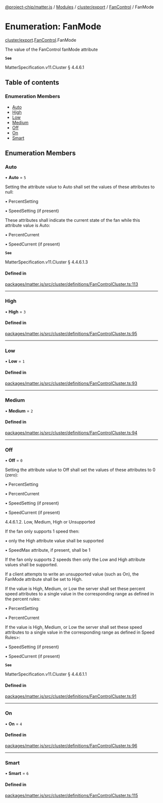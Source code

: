 [@project-chip/matter.js](../README.md) / [Modules](../modules.md) / [cluster/export](../modules/cluster_export.md) / [FanControl](../modules/cluster_export.FanControl.md) / FanMode

# Enumeration: FanMode

[cluster/export](../modules/cluster_export.md).[FanControl](../modules/cluster_export.FanControl.md).FanMode

The value of the FanControl fanMode attribute

**`See`**

MatterSpecification.v11.Cluster § 4.4.6.1

## Table of contents

### Enumeration Members

- [Auto](cluster_export.FanControl.FanMode.md#auto)
- [High](cluster_export.FanControl.FanMode.md#high)
- [Low](cluster_export.FanControl.FanMode.md#low)
- [Medium](cluster_export.FanControl.FanMode.md#medium)
- [Off](cluster_export.FanControl.FanMode.md#off)
- [On](cluster_export.FanControl.FanMode.md#on)
- [Smart](cluster_export.FanControl.FanMode.md#smart)

## Enumeration Members

### Auto

• **Auto** = ``5``

Setting the attribute value to Auto shall set the values of these attributes to null:

  • PercentSetting

  • SpeedSetting (if present)

These attributes shall indicate the current state of the fan while this attribute value is Auto:

  • PercentCurrent

  • SpeedCurrent (if present)

**`See`**

MatterSpecification.v11.Cluster § 4.4.6.1.3

#### Defined in

[packages/matter.js/src/cluster/definitions/FanControlCluster.ts:113](https://github.com/project-chip/matter.js/blob/5f71eedebdb9fa54338bde320c311bb359b7455d/packages/matter.js/src/cluster/definitions/FanControlCluster.ts#L113)

___

### High

• **High** = ``3``

#### Defined in

[packages/matter.js/src/cluster/definitions/FanControlCluster.ts:95](https://github.com/project-chip/matter.js/blob/5f71eedebdb9fa54338bde320c311bb359b7455d/packages/matter.js/src/cluster/definitions/FanControlCluster.ts#L95)

___

### Low

• **Low** = ``1``

#### Defined in

[packages/matter.js/src/cluster/definitions/FanControlCluster.ts:93](https://github.com/project-chip/matter.js/blob/5f71eedebdb9fa54338bde320c311bb359b7455d/packages/matter.js/src/cluster/definitions/FanControlCluster.ts#L93)

___

### Medium

• **Medium** = ``2``

#### Defined in

[packages/matter.js/src/cluster/definitions/FanControlCluster.ts:94](https://github.com/project-chip/matter.js/blob/5f71eedebdb9fa54338bde320c311bb359b7455d/packages/matter.js/src/cluster/definitions/FanControlCluster.ts#L94)

___

### Off

• **Off** = ``0``

Setting the attribute value to Off shall set the values of these attributes to 0 (zero):

  • PercentSetting

  • PercentCurrent

  • SpeedSetting (if present)

  • SpeedCurrent (if present)

4.4.6.1.2. Low, Medium, High or Unsupported

If the fan only supports 1 speed then:

  • only the High attribute value shall be supported

  • SpeedMax attribute, if present, shall be 1

If the fan only supports 2 speeds then only the Low and High attribute values shall be supported.

If a client attempts to write an unsupported value (such as On), the FanMode attribute shall be set to High.

If the value is High, Medium, or Low the server shall set these percent speed attributes to a single value
in the corresponding range as defined in the percent rules:

  • PercentSetting

  • PercentCurrent

If the value is High, Medium, or Low the server shall set these speed attributes to a single value in the
corresponding range as defined in Speed Rules>:

  • SpeedSetting (if present)

  • SpeedCurrent (if present)

**`See`**

MatterSpecification.v11.Cluster § 4.4.6.1.1

#### Defined in

[packages/matter.js/src/cluster/definitions/FanControlCluster.ts:91](https://github.com/project-chip/matter.js/blob/5f71eedebdb9fa54338bde320c311bb359b7455d/packages/matter.js/src/cluster/definitions/FanControlCluster.ts#L91)

___

### On

• **On** = ``4``

#### Defined in

[packages/matter.js/src/cluster/definitions/FanControlCluster.ts:96](https://github.com/project-chip/matter.js/blob/5f71eedebdb9fa54338bde320c311bb359b7455d/packages/matter.js/src/cluster/definitions/FanControlCluster.ts#L96)

___

### Smart

• **Smart** = ``6``

#### Defined in

[packages/matter.js/src/cluster/definitions/FanControlCluster.ts:115](https://github.com/project-chip/matter.js/blob/5f71eedebdb9fa54338bde320c311bb359b7455d/packages/matter.js/src/cluster/definitions/FanControlCluster.ts#L115)
